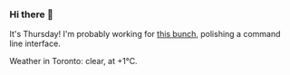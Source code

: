 ### Hi there :wave:

It's Thursday! I'm probably working for [this bunch](https://github.com/kohofinancial), polishing a command line interface.

Weather in Toronto: clear, at +1°C.

